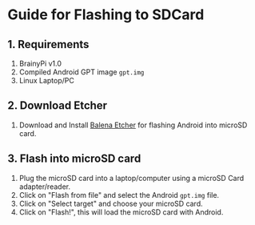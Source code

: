 # **Guide for Flashing to SDCard**

## **1. Requirements**
1. BrainyPi v1.0
1. Compiled Android GPT image `gpt.img`
1. Linux Laptop/PC

## 2. Download Etcher

1.  Download and Install [Balena Etcher](https://www.balena.io/etcher/) for flashing Android into microSD card.

## 3. Flash into microSD card

1.  Plug the microSD card into a laptop/computer using a microSD Card adapter/reader.
1.  Click on "Flash from file" and select the Android  `gpt.img` file.
1.  Click on "Select target" and choose your microSD card.
1.  Click on "Flash!", this will load the microSD card with Android.
